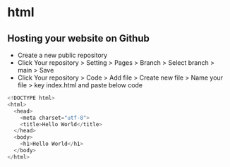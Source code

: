 # html
## Hosting your website on Github
- Create a new public repository
- Click Your repository > Setting > Pages > Branch > Select branch > main > Save
- Click Your repository > Code > Add file > Create new file > Name your file > key index.html and paste below code

```js
<!DOCTYPE html>
<html>
  <head>
    <meta charset="utf-8">
    <title>Hello World</title>
  </head>
  <body>
    <h1>Hello World</h1>
  </body>
</html>
```
